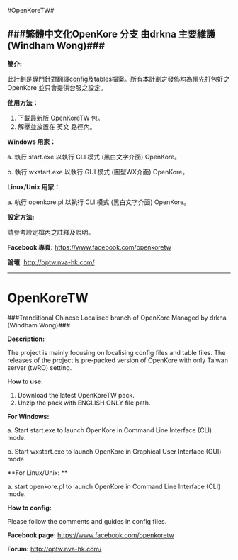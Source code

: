 #OpenKoreTW#

###繁體中文化OpenKore 分支 由drkna 主要維護 (Windham Wong)###
---
**簡介:**

此計劃是專門針對翻譯config及tables檔案。所有本計劃之發佈均為預先打包好之OpenKore 並只會提供台服之設定。

**使用方法：**

1. 下載最新版 OpenKoreTW 包。
2. 解壓並放置在 英文 路徑內。

**Windows 用家：**

a. 執行 start.exe 以執行 CLI 模式 (黑白文字介面) OpenKore。

b. 執行 wxstart.exe 以執行 GUI 模式 (圖型WX介面) OpenKore。

**Linux/Unix 用家：**

a. 執行 openkore.pl 以執行 CLI 模式 (黑白文字介面) OpenKore。

**設定方法:**

請參考設定檔內之註釋及說明。


**Facebook 專頁:** https://www.facebook.com/openkoretw

**論壇:** http://optw.nva-hk.com/

---

# OpenKoreTW #
###Tranditional Chinese Localised branch of OpenKore Managed by drkna (Windham Wong)###

**Description:**

The project is mainly focusing on localising config files and table files. The releases of the project is pre-packed version of OpenKore with only Taiwan server (twRO) setting.

**How to use:**

1. Download the latest OpenKoreTW pack.
2. Unzip the pack with ENGLISH ONLY file path.

**For Windows:**

a. Start start.exe to launch OpenKore in Command Line Interface (CLI) mode.

b. Start wxstart.exe to launch OpenKore in Graphical User Interface (GUI) mode.

**For Linux/Unix: **

a. start openkore.pl to launch OpenKore in Command Line Interface (CLI) mode.

**How to config:**

Please follow the comments and guides in config files.

**Facebook page:** https://www.facebook.com/openkoretw

**Forum:** http://optw.nva-hk.com/
